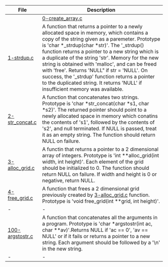 |File|Description|
|-|-|
||[0-create_array.c](0-create_array.c)|A function that creates an array of chars, and initializes it with a specific char. Prototype is 'char create_array(unsigned int size, char c)'. Returns 'NULL' if size = 0. Returns a pointer to the array, or 'NULL" if it fails.|
|[1-strdup.c](1-strdup.c)|A function that returns a pointer to a newly allocated space in memory, which contains a copy of the string given as a paremeter. Prototype is 'char \*\_strdup(char \*str)'. The '\_strdup() function returns a pointer to a new string which is a duplicate of the string 'str'. Memory for the new string is obtained with 'malloc', and can be freed with 'free'. Returns 'NULL" if str = 'NULL'. On success, the '\_strdup' function returns a pointer to the duplicated string. It returns 'NULL' if insufficient memory was available.|
|[2-str_concat.c](2-strconcat.c)|A function that concatenates two strings. Prototype is 'char \*str_concat(char \*s1, char \*s2)'. The returned pointer should point to a newly allocated space in memory which conatins the contents of 's1', followed by the contents of 's2', and null terminated. If NULL is passed, treat it as an empty string. The function should return NULL on failure.|
|[3-alloc_grid.c](3-alloc_grid.c)|A functin that returns a pointer to a 2 dimensional array of integers. Prototype is 'int \*\*alloc_grid(int width, int height)'. Each element of the grid should be initialized to 0. The function should return NULL on failure. If width and height is 0 or negative, return NULL.|
|[4-free_grid.c](4-free_grid.c)|A function that frees a 2 dimensional grid previously created by [3-alloc_grid.c](alloc_grid) function. Prototype is 'void free_grid(int \*\*grid, int height)'.|
|-|-|
|[100-argstostr.c](100-argstostr.c)|A function that concatenates all the arguments in a program. Prototype is 'char \*argstostr(int ac, char \*\*av)'.Returns NULL if 'ac == 0', 'av == NULL' or if it fails or returns a pointer to a new string. Each argument should be followed by a '\n' in the new string.|
|-|-|
